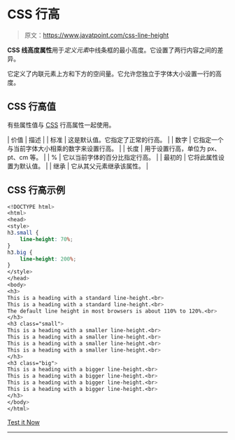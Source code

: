 # CSS 行高

> 原文：<https://www.javatpoint.com/css-line-height>

**CSS 线高度属性**用于*定义元素*中线条框的最小高度。它设置了两行内容之间的差异。

它定义了内联元素上方和下方的空间量。它允许您独立于字体大小设置一行的高度。

## CSS 行高值

有些属性值与 [CSS](https://www.javatpoint.com/css-tutorial) 行高属性一起使用。

| 价值 | 描述 |
| 标准 | 这是默认值。它指定了正常的行高。 |
| 数字 | 它指定一个与当前字体大小相乘的数字来设置行高。 |
| 长度 | 用于设置行高，单位为 px、pt、cm 等。 |
| % | 它以当前字体的百分比指定行高。 |
| 最初的 | 它将此属性设置为默认值。 |
| 继承 | 它从其父元素继承该属性。 |

## CSS 行高示例

```css
<!DOCTYPE html>
<html>
<head>
<style>
h3.small {
    line-height: 70%;
}
h3.big {
    line-height: 200%;
}
</style>
</head>
<body>
<h3>
This is a heading with a standard line-height.<br>
This is a heading with a standard line-height.<br>
The default line height in most browsers is about 110% to 120%.<br>
</h3>
<h3 class="small">
This is a heading with a smaller line-height.<br>
This is a heading with a smaller line-height.<br>
This is a heading with a smaller line-height.<br>
This is a heading with a smaller line-height.<br>
</h3>
<h3 class="big">
This is a heading with a bigger line-height.<br>
This is a heading with a bigger line-height.<br>
This is a heading with a bigger line-height.<br>
This is a heading with a bigger line-height.<br>
</h3>
</body>
</html>

```

[Test it Now](https://www.javatpoint.com/oprweb/test.jsp?filename=csslineheight1)

* * *